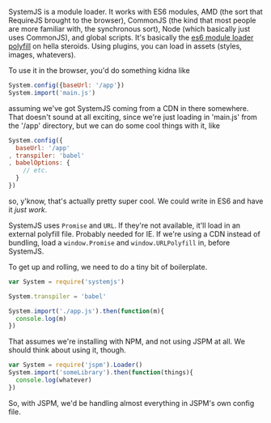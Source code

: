 SystemJS is a module loader. It works with ES6 modules, AMD (the sort that RequireJS brought to the browser), CommonJS (the kind that most people are more familiar with, the synchronous sort), Node (which basically just uses CommonJS), and global scripts. It's basically the [es6 module loader polyfill](https://github.com/ModuleLoader/es6-module-loader) on hella steroids. Using plugins, you can load in assets (styles, images, whatevers).

To use it in the browser, you'd do something kidna like
```javascript
System.config({baseUrl: '/app'})
System.import('main.js')
```
assuming we've got SystemJS coming from a CDN in there somewhere. That doesn't sound at all exciting, since we're just loading in 'main.js' from the '/app' directory, but we can do some cool things with it, like
```javascript
System.config({
  baseUrl: '/app'
, transpiler: 'babel'
, babelOptions: {
    // etc.
  }
})
```
so, y'know, that's actually pretty super cool. We could write in ES6 and have it _just work_.

SystemJS uses `Promise` and `URL`. If they're not available, it'll load in an external polyfill file. Probably needed for IE. If we're using a CDN instead of bundling, load a `window.Promise` and `window.URLPolyfill` in, before SystemJS.

To get up and rolling, we need to do a tiny bit of boilerplate.
```javascript
var System = require('systemjs')

System.transpiler = 'babel'

System.import('./app.js').then(function(m){
  console.log(m)
})
```
That assumes we're installing with NPM, and not using JSPM at all. We should think about using it, though.
```javascript
var System = require('jspm').Loader()
System.import('someLibrary').then(function(things){
  console.log(whatever)
})
```
So, with JSPM, we'd be handling almost everything in JSPM's own config file.

